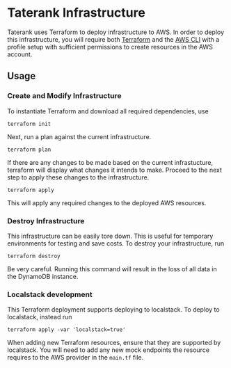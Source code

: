 # Taterank Infrastructure

Taterank uses Terraform to deploy infrastructure to AWS. In order to deploy this infrastructure,
you will require both [Terraform](https://developer.hashicorp.com/terraform/install) and the 
[AWS CLI](https://docs.aws.amazon.com/cli/latest/userguide/getting-started-install.html) with a profile 
setup with sufficient permissions to create resources in the AWS account.

## Usage

### Create and Modify Infrastructure
To instantiate Terraform and download all required dependencies, use

```shell
terraform init
```

Next, run a plan against the current infrastructure. 

```shell
terraform plan
```

If there are any changes to be made based on the current infrastucture, terraform will display what changes it intends
to make. Proceed to the next step to apply these changes to the infrastructure.

```shell
terraform apply
```

This will apply any required changes to the deployed AWS resources.

### Destroy Infrastructure

This infrastructure can be easily tore down. This is useful for temporary environments for testing and save costs. To 
destroy your infrastructure, run

```shell
terraform destroy
```

Be very careful. Running this command will result in the loss of all data in the DynamoDB instance.

### Localstack development

This Terraform deployment supports deploying to localstack. To deploy to localstack, instead run

```shell
terraform apply -var 'localstack=true'
```

When adding new Terraform resources, ensure that they are supported by localstack. You will need to add any new mock
endpoints the resource requires to the AWS provider in the `main.tf` file.